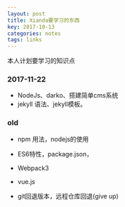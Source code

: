 ```yaml
---
layout: post
title: Xianda要学习的东西
key: 2017-10-13
categories: notes
tags: links
---
```


本人计划要学习的知识点

<!--more-->



### 2017-11-22 

- NodeJs、darko、搭建简单cms系统
- jekyll 语法、jekyll模板。

### old

- npm 用法，nodejs的使用
- ES6特性，package.json，
- Webpack3
- vue.js


- git回退版本，远程仓库回退(give up)